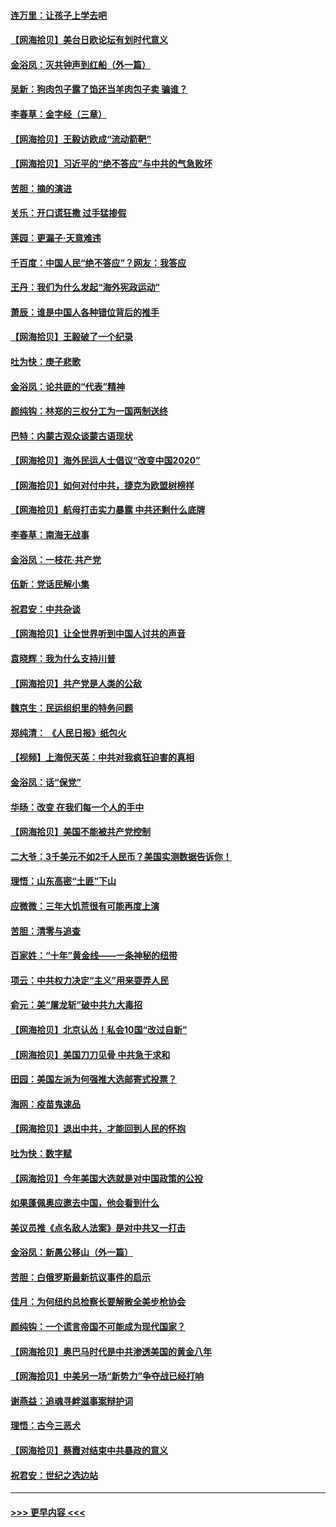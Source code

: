 #### [连万里：让孩子上学去吧](../pages/nsc993/n12385309.md?t=09080351) 
#### [【网海拾贝】美台日欧论坛有划时代意义](../pages/nsc993/n12385232.md?t=09080351) 
#### [金浴凤：灭共钟声到红船（外一篇）](../pages/nsc993/n12385154.md?t=09080351) 
#### [吴新：狗肉包子露了馅还当羊肉包子卖 骗谁？](../pages/nsc993/n12385133.md?t=09080351) 
#### [李春草：金字经（三章）](../pages/nsc993/n12383691.md?t=09080351) 
#### [【网海拾贝】王毅访欧成“流动箭靶”](../pages/nsc993/n12383338.md?t=09080351) 
#### [【网海拾贝】习近平的“绝不答应”与中共的气急败坏](../pages/nsc993/n12382819.md?t=09080351) 
#### [苦胆：摘的演进](../pages/nsc993/n12382619.md?t=09080351) 
#### [关乐：开口谎狂撒 过手猛掺假](../pages/nsc993/n12382604.md?t=09080351) 
#### [莲园：更漏子‧天意难违](../pages/nsc993/n12382598.md?t=09080351) 
#### [千百度：中国人民“绝不答应”？网友：我答应](../pages/nsc993/n12382024.md?t=09080351) 
#### [王丹：我们为什么发起“海外宪政运动”](../pages/nsc993/n12380286.md?t=09080351) 
#### [萧辰：谁是中国人各种错位背后的推手](../pages/nsc993/n12379800.md?t=09080351) 
#### [【网海拾贝】王毅破了一个纪录](../pages/nsc993/n12379251.md?t=09080351) 
#### [吐为快：庚子悲歌](../pages/nsc993/n12378821.md?t=09080351) 
#### [金浴凤：论共匪的“代表”精神](../pages/nsc993/n12377546.md?t=09080351) 
#### [颜纯钩：林郑的三权分工为一国两制送终](../pages/nsc993/n12377306.md?t=09080351) 
#### [巴特：内蒙古观众谈蒙古语现状](../pages/nsc993/n12376923.md?t=09080351) 
#### [【网海拾贝】海外民运人士倡议“改变中国2020”](../pages/nsc993/n12376682.md?t=09080351) 
#### [【网海拾贝】如何对付中共，捷克为欧盟树榜样](../pages/nsc993/n12374209.md?t=09080351) 
#### [【网海拾贝】航母打击实力暴露 中共还剩什么底牌](../pages/nsc993/n12371825.md?t=09080351) 
#### [李春草：南海无战事](../pages/nsc993/n12371159.md?t=09080351) 
#### [金浴凤：一枝花·共产党](../pages/nsc993/n12368757.md?t=09080351) 
#### [伍新：党话民解小集](../pages/nsc993/n12366907.md?t=09080351) 
#### [祝君安：中共杂谈](../pages/nsc993/n12366076.md?t=09080351) 
#### [【网海拾贝】让全世界听到中国人讨共的声音](../pages/nsc993/n12365569.md?t=09080351) 
#### [袁晓辉：我为什么支持川普](../pages/nsc993/n12362670.md?t=09080351) 
#### [【网海拾贝】共产党是人类的公敌](../pages/nsc993/n12363182.md?t=09080351) 
#### [魏京生：民运组织里的特务问题](../pages/nsc993/n12363010.md?t=09080351) 
#### [郑纯清： 《人民日报》纸包火](../pages/nsc993/n12362706.md?t=09080351) 
#### [【视频】上海倪天英：中共对我疯狂迫害的真相](../pages/nsc993/n12356341.md?t=09080351) 
#### [金浴凤：话“保党”](../pages/nsc993/n12361867.md?t=09080351) 
#### [华旸：改变 在我们每一个人的手中](../pages/nsc993/n12361774.md?t=09080351) 
#### [【网海拾贝】美国不能被共产党控制](../pages/nsc993/n12360271.md?t=09080351) 
#### [二大爷：3千美元不如2千人民币？美国实测数据告诉你！](../pages/nsc993/n12358563.md?t=09080351) 
#### [理悟：山东高密“土匪”下山](../pages/nsc993/n12358535.md?t=09080351) 
#### [应微微：三年大饥荒很有可能再度上演](../pages/nsc993/n12358523.md?t=09080351) 
#### [苦胆：清零与追查](../pages/nsc993/n12358501.md?t=09080351) 
#### [百家姓：“十年”黄金线——一条神秘的纽带](../pages/nsc993/n12358319.md?t=09080351) 
#### [项云：中共权力决定“主义”用来耍弄人民](../pages/nsc993/n12358172.md?t=09080351) 
#### [俞元：美“屠龙斩”破中共九大毒招](../pages/nsc993/n12357822.md?t=09080351) 
#### [【网海拾贝】北京认怂！私会10国“改过自新”](../pages/nsc993/n12357784.md?t=09080351) 
#### [【网海拾贝】美国刀刀见骨 中共急于求和](../pages/nsc993/n12355511.md?t=09080351) 
#### [田园：美国左派为何强推大选邮寄式投票？](../pages/nsc993/n12352963.md?t=09080351) 
#### [海网：疫苗鬼速品](../pages/nsc993/n12354438.md?t=09080351) 
#### [【网海拾贝】退出中共，才能回到人民的怀抱](../pages/nsc993/n12352634.md?t=09080351) 
#### [吐为快：数字赋](../pages/nsc993/n12352317.md?t=09080351) 
#### [【网海拾贝】今年美国大选就是对中国政策的公投](../pages/nsc993/n12350973.md?t=09080351) 
#### [如果蓬佩奥应邀去中国，他会看到什么](../pages/nsc993/n12350945.md?t=09080351) 
#### [美议员推《点名敌人法案》是对中共又一打击](../pages/nsc993/n12350765.md?t=09080351) 
#### [金浴凤：新愚公移山（外一篇）](../pages/nsc993/n12350253.md?t=09080351) 
#### [苦胆：白俄罗斯最新抗议事件的启示](../pages/nsc993/n12349989.md?t=09080351) 
#### [佳月：为何纽约总检察长要解散全美步枪协会](../pages/nsc993/n12349939.md?t=09080351) 
#### [颜纯钩：一个谎言帝国不可能成为现代国家？](../pages/nsc993/n12349898.md?t=09080351) 
#### [【网海拾贝】奥巴马时代是中共渗透美国的黄金八年](../pages/nsc993/n12349284.md?t=09080351) 
#### [【网海拾贝】中美另一场“新势力”争夺战已经打响](../pages/nsc993/n12346998.md?t=09080351) 
#### [谢燕益：追魂寻衅滋事案辩护词](../pages/nsc993/n12346892.md?t=09080351) 
#### [理悟：古今三恶犬](../pages/nsc993/n12345190.md?t=09080351) 
#### [【网海拾贝】蔡霞对结束中共暴政的意义](../pages/nsc993/n12344263.md?t=09080351) 
#### [祝君安：世纪之选边站](../pages/nsc993/n12342382.md?t=09080351) 

----
#### [ >>> 更早内容 <<< ](../indexes/nsc993-earlier.md)
